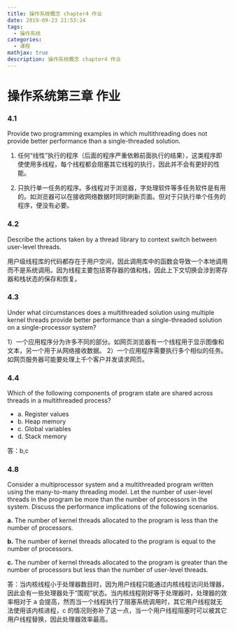 ```yaml
---
title: 操作系统概念 chapter4 作业
date: 2019-09-23 21:53:24
tags:
  - 操作系统
categories:
  - 课程
mathjax: true
description: 操作系统概念 chapter4 作业
---
```

# 操作系统第三章 作业

### 4.1
Provide two programming examples in which multithreading does not provide better performance than a single-threaded solution.

1) 任何“线性”执行的程序（后面的程序严重依赖前面执行的结果），这类程序即使使用多线程，每个线程都会阻塞其它线程的执行，因此并不会有更好的性能。

2) 只执行单一任务的程序。多线程对于浏览器，字处理软件等多任务软件是有用的。如浏览器可以在接收网络数据时同时刷新页面。但对于只执行单个任务的程序，便没有必要。

### 4.2
Describe the actions taken by a thread library to context switch between user-level threads.

用户级线程库的代码都存在于用户空间，因此调用库中的函数会导致一个本地调用而不是系统调用。因为线程主要包括寄存器的值和栈，因此上下文切换会涉到寄存器和栈状态的保存和恢复。

### 4.3
Under what circumstances does a multithreaded solution using multiple kernel threads provide better performance than a single-threaded solution on a single-processor system?

1）一个应用程序分为许多不同的部分。如网页浏览器有一个线程用于显示图像和文本，另一个用于从网络接收数据。
2）一个应用程序需要执行多个相似的任务。如网页服务器可能要处理上千个客户并发请求网页。

### 4.4
Which of the following components of program state are shared across threads in a multithreaded process?

- a. Register values
- b. Heap memory
- c. Global variables
- d. Stack memory

答：b,c

### 4.8
Consider a multiprocessor system and a multithreaded program written using the
many-to-many threading model. Let the number of user-level threads in the program be more
than the number of processors in the system. Discuss the performance implications of the
following scenarios.

**a.** The number of kernel threads allocated to the program is less than the number of
processors.

**b.** The number of kernel threads allocated to the program is equal to the number of
processors.

**c.** The number of kernel threads allocated to the program is greater than the number of
processors but less than the number of user-level threads.

答：当内核线程小于处理器数目时，因为用户线程只能通过内核线程访问处理器，因此会有一些处理器处于“围观”状态。当内核线程刚好等于处理器时，处理器的效率相对于 a 会提高，然而当一个线程执行了阻塞系统调用时，其它用户线程就无法使用该内核进程，c 的情况则弥补了这一点，当一个用户线程阻塞时可以被其它用户线程替换，因此处理器效率最高。